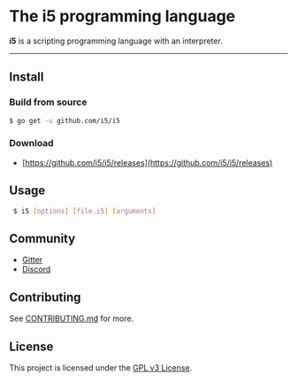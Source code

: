 # The i5 programming language

**i5** is a scripting programming language with an interpreter.

---

## Install

### Build from source

```sh
$ go get -u github.com/i5/i5
```

### Download

* [https://github.com/i5/i5/releases](https://github.com/i5/i5/releases)

## Usage

```sh
 $ i5 [options] [file.i5] [arguments]
```

## Community

* [Gitter](https://gitter.im/i5-lang/community?utm_source=share-link&utm_medium=link&utm_campaign=share-link)
* [Discord](https://discord.gg/nFhr9mx)

## Contributing

See [CONTRIBUTING.md](CONTRIBUTING.md) for more.

## License

This project is licensed under the [GPL v3 License](LICENSE).

